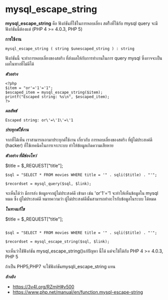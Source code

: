 mysql_escape_string
===================


 **mysql_escape_string** คือ ฟังก์ชันที่ใช้ในการหลบเลี่ยง สตริืงที่ใช้กับ mysql query จะมีฟังก์ชันนี้ต้องแต่ (PHP 4 >= 4.0.3, PHP 5)

 **การใช้งาน**

    mysql_escape_string ( string $unescaped_string ) : string



ฟังก์ชันนี้ จะทำการหลบเลี่ยงของสตริง ที่ส่งผลให้กับการทำงานในการ query mysql  ซึ่งอาจจะเป็นผลในทางที่ไม่ดีได้

***ตัวอย่าง*** 

    <?php
    $item = "or'='1'='1";
    $escaped_item = mysql_escape_string($item);
    printf("Escaped string: %s\n", $escaped_item);
    ?>

***ผลลัพธ์***


    Escaped string: or\'=\'1\'=\'1

***ประยุกต์ใช้งาน***

จากที่ได้เห็น เราสามารถเอามาประยุกต์ใช้งาน เกี่ยวกับ การหลบเลี่ยงของสตริง ที่ผู้ไม่ประสงค์ดี (hacker) ที่ใช้เทคนิคในการเจาะระบบ ทำให้ข้อมูลเกิดความเสียหาย 


***ตัวอย่าง ที่มีช่องโหว่***

$title = $_REQUEST["title"];

    $sql = "SELECT * FROM movies WHERE title = '" . sqli($title) . "'";

    $recordset = mysql_query($sql, $link);

จะเห็นได้ว่า มีการส่ง ข้อมูลจากผู้ไม่ประสงค์ดี เข้ามา เช่น 'or'1'='1 จะทำให้เห็นข้อมูลใน mysql หมด ซึ่ง ผู้ไม่ประสงค์ดี หมายความว่า ผู้ไม่ประสงต์ดีนั้นสามารถทำอะไรกับข้อมูลในระบบ ได้หมด


***ในทางแก้ไข***

$title = $_REQUEST["title"];


     
    $sql = "SELECT * FROM movies WHERE title = '" . sqli($title) . "'";
    
    $recordset = mysql_escape_string($sql, $link);


จะเห็นว่าใช้ฟังก์ชัน mysql_escape_string()แก้ปัญหา นี้ได้ แต่จะใช้ได้กับ PHP 4 >= 4.0.3, PHP 5

ถ้าเป็น PHP5,PHP7 จะใช้ฟังก์ชันmysqli_escape_string แทน
 
***อ้างอิง***
- <https://3v4l.org/RZmjH#v500>
- <https://www.php.net/manual/en/function.mysql-escape-string>

